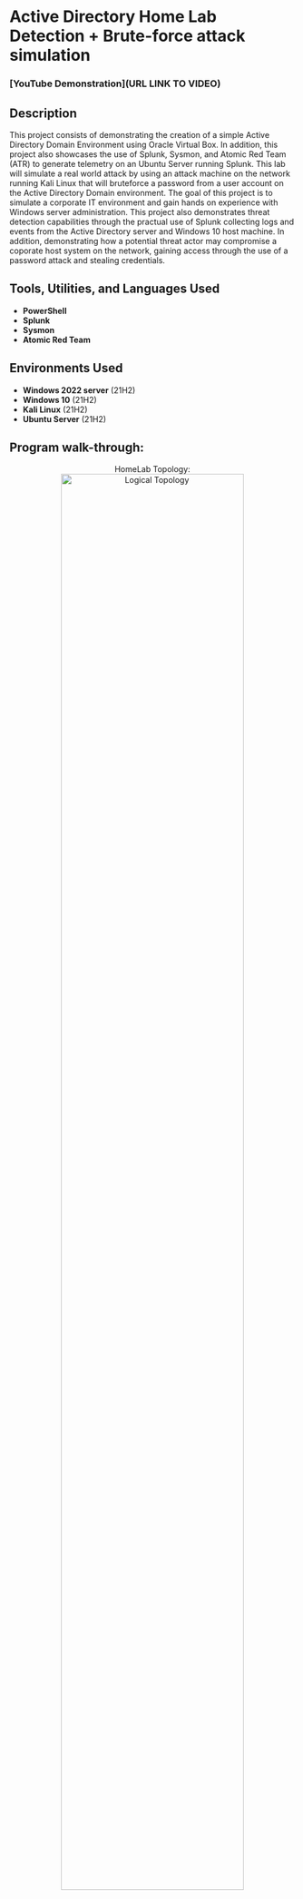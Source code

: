 <h1>Active Directory Home Lab Detection + Brute-force attack simulation</h1>

 ### [YouTube Demonstration](URL LINK TO VIDEO)

<h2>Description</h2>
This project consists of demonstrating the creation of a simple Active Directory Domain Environment using Oracle Virtual Box. In addition, this project also showcases the use of Splunk, Sysmon, and Atomic Red Team (ATR) to generate telemetry on an Ubuntu Server running Splunk. This lab will simulate a real world attack by using an attack machine on the network running Kali Linux that will bruteforce a password from a user account on the Active Directory Domain environment. The goal of this project is to simulate a corporate IT environment and gain hands on experience with Windows server administration. This project also demonstrates threat detection capabilities through the practual use of Splunk collecting logs and events from the Active Directory server and Windows 10 host machine. In addition, demonstrating how a potential threat actor may compromise a coporate host system on the network, gaining access through the use of a password attack and stealing credentials.
<br />


<h2>Tools, Utilities, and Languages Used</h2>

- <b>PowerShell</b> 
- <b>Splunk</b>
- <b>Sysmon</b>
- <b>Atomic Red Team</b>

<h2>Environments Used </h2>

- <b>Windows 2022 server</b> (21H2)
- <b>Windows 10</b> (21H2)
- <b>Kali Linux</b> (21H2)
- <b>Ubuntu Server</b> (21H2)

<h2>Program walk-through:</h2>

<p align="center">
HomeLab Topology: <br/>
<img src="https://i.imgur.com/WuVU9vN.png" height="80%" width="80%" alt="Logical Topology"/>
<br />
<br />
Created and configured virtual machines on VirtualBox: <br/>
<img src="https://i.imgur.com/NctPrT9.png" height="80%" width="80%" alt="Virtual Machines"/>
<br />
<br />
Installed Ubuntu server and modified the netplan configuration by statically assigning the IP address and other network parameters: <br/>
<img src="https://i.imgur.com/g9jWBTA.png" height="80%" width="80%" alt="netplan configuration"/>
<br />
<br />
Configured Splunk on Ubuntu Server and verified Splunk Service is actively running: <br/>
<img src="https://i.imgur.com/Ayh00zk.png" height="80%" width="80%" alt="Splunk Service"/>
<br />
<br />
Verified access to Splunk Web Interface er from Windows 10 Machine (Target-PC) and confirmed Splunk Server is working: <br/>
<img src="https://i.imgur.com/1HluQbQ.png" height="80%" width="80%" alt="Splunk Web Interface"/>
<br />
<br />
Logged into Splunk and configured a new index to receive the logs and events from Windows 10 Machine and Domain Controller: <br/>
<img src="https://i.imgur.com/v6MKyDF.png" height="80%" width="80%" alt="Configuered index"/>
<br />
<br />
Installed Splunk Universal Forwarder and Sysmon and verified both services are running on both Windows 10 machine and Windows 2022 Server: <br/>
<img src="https://i.imgur.com/a3qPoMf.png" height="80%" width="80%" alt="Installed Splunk Universal Forwarder and Sysmon"/>
<br />
<br />
Verified that the new configured Index is revceiving logs and events from both Windows 10 Target Machine and Windows 2022 Server (ADDC01): <br/>
<img src="https://i.imgur.com/cOR7tGT.png" height="80%" width="80%" alt="Windows 10 and Server forwarding logs and events"/>
<img src="https://i.imgur.com/0nE1fOU.png" height="80%" width="80%" alt="Receiving events and logs"/>
<br />
<br />
Installed and configured Active Directory Domain Services on Windows 2022 Server and promoted server to domain Controller: <br/>
<img src="https://i.imgur.com/wfBwrzN.png" height="80%" width="80%" alt="Active Directory Server"/>
<br />
<br />
Creating Organizational Units and new user accounts:  <br/>
<img src="https://i.imgur.com/V9uJu89.png" height="80%" width="80%" alt="Organizational Units and User Accounts"/>
<br />
<br />
Logging into new user account on Windows 10 machine and verifying that it has joined the domain successfully: <br/>
<img src="https://i.imgur.com/kutvOjK.png" height="80%" width="80%" alt="Logging into new user account"/>
<br />
<br />
Verifying Hydra is installed onto Kali Linux Machine. Hydra is the password cracking tool that will be used to perform a brute-force attack against the target machine: <br/>
<img src="https://i.imgur.com/wVCWQP4.png" height="80%" width="80%" alt="Installing Hydra"/>
<br />
<br />
Performing reconnaissance on Target-PC using nmap from the attacker machine (Kali Linux): <br/>
<img src="https://i.imgur.com/0HFYGek.png" height="80%" width="80%" alt="Using Nmap to perform network reconnassance"/>
<br />
<br />
Using Kali Linux Attack Machine to perform brute-force attack using Hydra to exploit RDP service on Windows 10 host machine and steal credentials: <br/>
<img src="https://i.imgur.com/c8MWWKK.png" height="80%" width="80%" alt="Launching attack"/>
<br />
<br />
Analyzing the events received on Splunk. Performing networking monitoring and analysis:  <br/>
<img src="https://i.imgur.com/2SBxY5L.png" height="80%" width="80%" alt="Splunk"/>
<br />
<br />
Identifying the source of the bruteforce attack on Splunk:  <br/>
<img src="https://i.imgur.com/Fuz6RZK.png" height="80%" width="80%" alt="Splunk data and logs"/>
<br />
<br />
Performing deep researching and viewing additional information on Splunk about the brute-force attack: <br/>
<img src="https://i.imgur.com/8kAjOxa.png" height="80%" width="80%" alt="Splunk data and logs"/>
<br />
<br />
Installing Atomic Red Team via Powershell to execute scripts for security testing: <br/>
<img src="https://i.imgur.com/Isv0nee.png" height="80%" width="80%" alt="Installing Atomic Red Team"/>
<br />
<br />
Setting an exclusion on the entire C-Drive of the Windows 10 host machine to prevent Microsoft Defender from detecting and removing the installed atomic red team files: <br/>
<img src="https://i.imgur.com/ja4Tf4Y.png" height="80%" width="80%" alt="Setting exclusion on C-Drive"/>
<br />
<br />
Using Atomic Red Team to generate data/logs by creating a new local user account and testing the security of Windows 10 target machine. T1110.001 is a script brute-force attack:  <br/>
<img src="https://i.imgur.com/JCgKADe.png" height="80%" width="80%" alt="Executing scripts"/>
<br />
<br />
Executing script to create a New Local Account on the network. T1136.001 is a script that creates a new LocalUserAccount:  <br/>
<img src="https://i.imgur.com/QA6igfi.png" height="80%" width="80%" alt="Creating a new local user account"/>
<img src="https://i.imgur.com/InyuARc.png" height="80%" width="80%" alt="Creating a new local user account"/>
<br />
<br />
Analyzing the events recorded from Splunk to identify the new local account: <br/>
<img src="https://i.imgur.com/qUneS2I.png" height="80%" width="80%" alt="New Local User"/>
</p>

<!--
 ```diff
- text in red
+ text in green
! text in orange
# text in gray
@@ text in purple (and bold)@@
```
--!>
